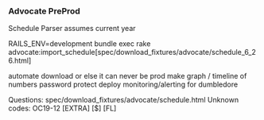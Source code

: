 ### Advocate PreProd

Schedule Parser assumes current year

RAILS_ENV=development bundle exec rake advocate:import_schedule[spec/download_fixtures/advocate/schedule_6_26.html]


automate download or else it can never be prod
make graph / timeline of numbers
password protect
deploy
monitoring/alerting for dumbledore

Questions: 
spec/download_fixtures/advocate/schedule.html
Unknown codes:
OC19-12
[EXTRA]
[$]
[FL]
